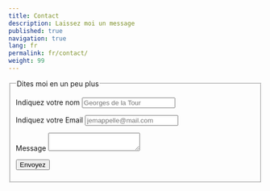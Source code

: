 ```yaml
---
title: Contact
description: Laissez moi un message
published: true
navigation: true
lang: fr
permalink: fr/contact/
weight: 99
---
```


<form action="https://formspree.io/mail@mail.com" method="POST">
    <fieldset>
    <legend>Dites moi en un peu plus</legend>
    <p>
        <label>Indiquez votre nom</label>   
        <input type="text" placeholder="Georges de la Tour" name="name">
    </p>
    <p>
        <label>Indiquez votre Email</label>   
        <input type="email" placeholder="jemappelle@mail.com" name="_replyto">
    </p>
    <p>
        <label>Message</label>
        <textarea name="textarea">
        </textarea>
    </p>
    <p class="form-submit">
        <input type="submit" class="button button--success" value="Envoyez">
    </p>
    </fieldset>
</form>